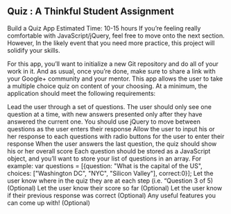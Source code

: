 Quiz : A Thinkful Student Assignment
----------------------------------

Build a Quiz App
Estimated Time: 10-15 hours
If you’re feeling really comfortable with JavaScript/jQuery, feel free to move onto the next section. However, In the likely event that you need more practice, this project will solidify your skills.

For this app, you’ll want to initialize a new Git repository and do all of your work in it. And as usual, once you’re done, make sure to share a link with your Google+ community and your mentor.
This app allows the user to take a multiple choice quiz on content of your choosing. At a minimum, the application should meet the following requirements:

Lead the user through a set of questions. The user should only see one question at a time, with new answers presented only after they have answered the current one. You should use jQuery to move between questions as the user enters their response
Allow the user to input his or her response to each questions with radio buttons for the user to enter their response
When the user answers the last question, the quiz should show his or her overall score
Each question should be stored as a JavaScript object, and you’ll want to store your list of questions in an array. For example: var questions = [{question: "What is the capital of the US", choices: ["Washington DC", "NYC", "Silicon Valley"], correct:0}];
Let the user know where in the quiz they are at each step (i.e. “Question 3 of 5) (Optional)
Let the user know their score so far (Optional)
Let the user know if their previous response was correct (Optional)
Any useful features you can come up with! (Optional)
